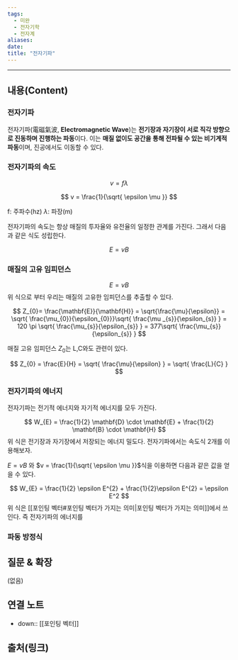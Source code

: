 ```yaml
---
tags:
  - 미완
  - 전자기학
  - 전자계
aliases: 
date:
title: "전자기파"
---
```


---

## 내용(Content)

### 전자기파

전자기파(電磁氣波, **Electromagnetic Wave**)는 **전기장과 자기장이 서로 직각 방향으로 진동하며 진행하는 파동**이다. 이는 **매질 없이도 공간을 통해 전파될 수 있는 비기계적 파동**이며, 진공에서도 이동할 수 있다.

### 전자기파의 속도

$$
v = f \lambda
$$

$$
v =  \frac{1}{\sqrt{ \epsilon \mu }} 
$$

f: 주파수(hz)
$\lambda$: 파장(m)

전자기파의 속도는 항상 매질의 투자율와 유전율의 일정한 관계를 가진다. 그래서 다음과 같은 식도 성립한다.

$$
E = vB
$$

### 매질의 고유 임피던스

$$
E = vB
$$
위 식으로 부터 우리는 매질의 고유한 임피던스를 추출할 수 있다.

$$
Z_{0}= \frac{\mathbf{E}}{\mathbf{H}} = \sqrt{\frac{\mu}{\epsilon}} = \sqrt{ \frac{\mu_{0}}{\epsilon_{0}}}\sqrt{ \frac{\mu _{s}}{\epsilon_{s}} } = 120 \pi \sqrt{ \frac{\mu_{s}}{\epsilon_{s}} } = 377\sqrt{ \frac{\mu_{s}}{\epsilon_{s}} }
$$


매질 고유 임피던스 $Z_{0}$는 L,C와도 관련이 있다.

$$
Z_{0} = \frac{E}{H} = \sqrt{ \frac{\mu}{\epsilon} } = \sqrt{ \frac{L}{C} }
$$





### 전자기파의 에너지

전자기파는 전기적 에너지와 자기적 에너지를 모두 가진다.

$$
W_{E} = \frac{1}{2} \mathbf{D} \cdot \mathbf{E} + \frac{1}{2} \mathbf{B} \cdot \mathbf{H}
$$
위 식은 전기장과 자기장에서 저장되는 에너지 밀도다. 전자기파에서는 속도식 2개를 이용해보자.

$E = vB$ 와 $v = \frac{1}{\sqrt{ \epsilon \mu }}$식을 이용하면 다음과 같은 값을 얻을 수 있다.

$$
W_{E} = \frac{1}{2} \epsilon E^{2} + \frac{1}{2}\epsilon E^{2} = \epsilon E^2
$$
위 식은 [[포인팅 벡터#포인팅 벡터가 가지는 의미|포인팅 벡터가 가지는 의미]]에서 쓰인다. 즉 전자기파의 에너지를 

### 파동 방정식



## 질문 & 확장

(없음)

## 연결 노트

- down:: [[포인팅 벡터]]

## 출처(링크)





